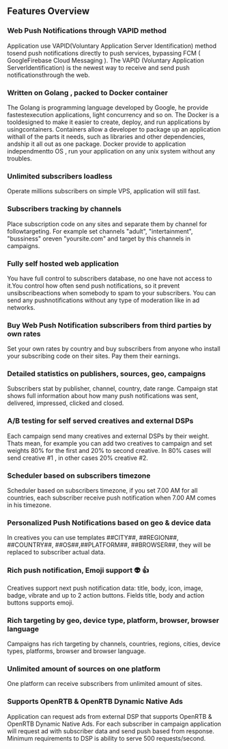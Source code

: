 
##  Features Overview



### Web Push Notifications through VAPID method 

Application use VAPID(Voluntary Application Server Identification) method tosend push notifications directly to push services, bypassing FCM ( GoogleFirebase Cloud Messaging ). The VAPID (Voluntary Application ServerIdentification) is the newest way to receive and send push notificationsthrough the web. 

### Written on Golang , packed to Docker container

The Golang is programming language developed by Google, he provide fastestexecution applications, light concurrency and so on. The Docker is a tooldesigned to make it easier to create, deploy, and run applications by usingcontainers. Containers allow a developer to package up an application withall of the parts it needs, such as libraries and other dependencies, andship it all out as one package.  Docker provide to application independmentto OS , run your application on any unix system without any troubles.

### Unlimited subscribers loadless

Operate millions subscribers on simple VPS, application will still fast.
       
### Subscribers tracking by channels

Place subscription code on any sites and separate them by channel for followtargeting. For example set channels "adult", "intertainment", "bussiness" oreven "yoursite.com" and target by this channels in campaigns.

### Fully self hosted web application

You have full control to subscribers database, no one have not access to it.You control how often send push notifications, so it prevent unsibscribeactions when somebody to spam to your subscribers. You can send any pushnotifications without any type of moderation like in ad networks.

### Buy Web Push Notification subscribers from third parties by own rates

Set your own rates by country and buy subscribers from anyone who install your subscribing code on their sites. Pay them their earnings. 

### Detailed statistics on publishers, sources, geo, campaigns

Subscribers stat by publisher, channel, country, date range.
Campaign stat shows full information about how many push notifications was sent, delivered, impressed, clicked and closed.     

### A/B testing for self served creatives and external DSPs

Each campaign send many creatives and external DSPs by their weight. Thats mean, for example you can add two creatives to campaign and set weights 80% for the first and  20% to second creative. In 80% cases will send creative #1 , in other cases 20% creative #2. 

### Scheduler based on subscribers timezone

Scheduler based on subscribers timezone, if you set 7.00 AM for all countries, each subscriber receive push notification when 7.00 AM comes in his timezone.

### Personalized Push Notifications based on geo & device data

 In creatives you can use templates ##CITY##, ##REGION##, ##COUNTRY##, ##OS##,##PLATFORM##, ##BROWSER##, they will be replaced to subscriber actual data.

### Rich push notification, Emoji support 👽 👍

Creatives support next push notification data:  title, body, icon, image, badge, vibrate and up to 2 action buttons. Fields title, body and action buttons supports emoji.

### Rich targeting by geo, device type, platform, browser, browser language

Campaigns has rich targeting by channels, countries, regions, cities, device types, platforms, browser and browser language.

### Unlimited amount of sources on one platform

One platform can receive subscribers from unlimited amount of sites.

### Supports OpenRTB & OpenRTB Dynamic Native Ads

Application can request ads  from external DSP that supports OpenRTB & OpenRTB Dynamic Native Ads. For each subscriber in campaign application will request ad with subscriber data and send push based from response. Minimum requirements to DSP is ability to serve 500 requests/second.
